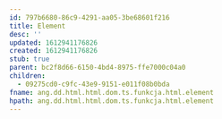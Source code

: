 ```yaml
---
id: 797b6680-86c9-4291-aa05-3be68601f216
title: Element
desc: ''
updated: 1612941176826
created: 1612941176826
stub: true
parent: bc2f8d66-6150-4bd4-8975-ffe7000c04a0
children:
  - 09275cd0-c9fc-43e9-9151-e011f08b0bda
fname: ang.dd.html.html.dom.ts.funkcja.html.element
hpath: ang.dd.html.html.dom.ts.funkcja.html.element
---
```



